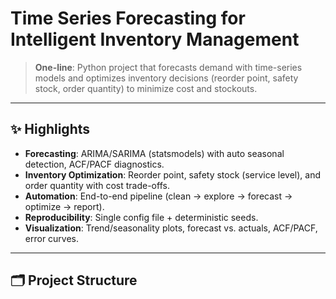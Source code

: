 # Time Series Forecasting for Intelligent Inventory Management

> **One-line**: Python project that forecasts demand with time-series models and optimizes inventory decisions (reorder point, safety stock, order quantity) to minimize cost and stockouts.

---

## ✨ Highlights
- **Forecasting**: ARIMA/SARIMA (statsmodels) with auto seasonal detection, ACF/PACF diagnostics.
- **Inventory Optimization**: Reorder point, safety stock (service level), and order quantity with cost trade-offs.
- **Automation**: End-to-end pipeline (clean → explore → forecast → optimize → report).
- **Reproducibility**: Single config file + deterministic seeds.
- **Visualization**: Trend/seasonality plots, forecast vs. actuals, ACF/PACF, error curves.

---

## 🗂️ Project Structure
